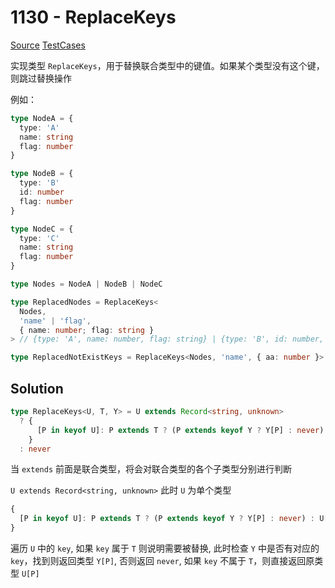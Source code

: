 # 1130 - ReplaceKeys

[Source](https://github.com/lybenson/ts-checker/blob/master/src/1130-medium-replacekeys/template.ts) [TestCases](https://github.com/lybenson/ts-checker/blob/master/src/1130-medium-replacekeys/test-cases.ts)

实现类型 `ReplaceKeys`，用于替换联合类型中的键值。如果某个类型没有这个键，则跳过替换操作

例如：

```ts
type NodeA = {
  type: 'A'
  name: string
  flag: number
}

type NodeB = {
  type: 'B'
  id: number
  flag: number
}

type NodeC = {
  type: 'C'
  name: string
  flag: number
}

type Nodes = NodeA | NodeB | NodeC

type ReplacedNodes = ReplaceKeys<
  Nodes,
  'name' | 'flag',
  { name: number; flag: string }
> // {type: 'A', name: number, flag: string} | {type: 'B', id: number, flag: string} | {type: 'C', name: number, flag: string} // would replace name from string to number, replace flag from number to string.

type ReplacedNotExistKeys = ReplaceKeys<Nodes, 'name', { aa: number }> // {type: 'A', name: never, flag: number} | NodeB | {type: 'C', name: never, flag: number} // would replace name to never
```

## Solution

```ts
type ReplaceKeys<U, T, Y> = U extends Record<string, unknown>
  ? {
      [P in keyof U]: P extends T ? (P extends keyof Y ? Y[P] : never) : U[P]
    }
  : never
```

当 `extends` 前面是联合类型，将会对联合类型的各个子类型分别进行判断

`U extends Record<string, unknown>` 此时 `U` 为单个类型

```ts
{
  [P in keyof U]: P extends T ? (P extends keyof Y ? Y[P] : never) : U[P]
}
```

遍历 `U` 中的 `key`, 如果 `key` 属于 `T` 则说明需要被替换, 此时检查 `Y` 中是否有对应的 `key`，找到则返回类型 `Y[P]`, 否则返回 `never`, 如果 `key` 不属于 `T`，则直接返回原类型 `U[P]`

